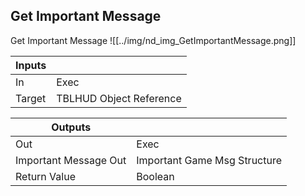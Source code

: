 ## Get Important Message
Get Important Message
![[../img/nd_img_GetImportantMessage.png]]

|Inputs||
|--|--|
| In | Exec |
| Target | TBLHUD Object Reference |

|Outputs||
|--|--|
| Out | Exec |
| Important Message Out | Important Game Msg Structure |
| Return Value | Boolean |
